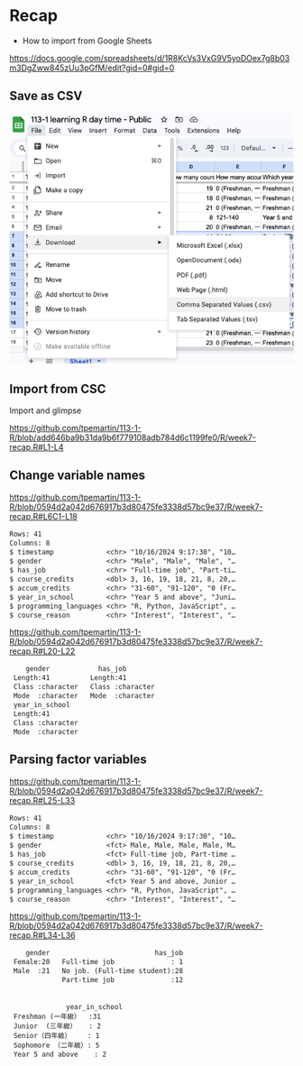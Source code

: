 # Recap

  - How to import from Google Sheets  

<https://docs.google.com/spreadsheets/d/1R8KcVs3VxG9V5yoDOex7g8b03m3DgZww845zUu3pGfM/edit?gid=0#gid=0>

## Save as CSV

![](../img/2024-10-23-08-58-46.png)

## Import from CSC

Import and glimpse

<https://github.com/tpemartin/113-1-R/blob/add646ba9b31da9b6f779108adb784d6c1199fe0/R/week7-recap.R#L1-L4>


## Change variable names

<https://github.com/tpemartin/113-1-R/blob/0594d2a042d676917b3d80475fe3338d57bc9e37/R/week7-recap.R#L6C1-L18>

```
Rows: 41
Columns: 8
$ timestamp             <chr> "10/16/2024 9:17:30", "10…
$ gender                <chr> "Male", "Male", "Male", "…
$ has_job               <chr> "Full-time job", "Part-ti…
$ course_credits        <dbl> 3, 16, 19, 18, 21, 8, 20,…
$ accum_credits         <chr> "31-60", "91-120", "0 (Fr…
$ year_in_school        <chr> "Year 5 and above", "Juni…
$ programming_languages <chr> "R, Python, JavaScript", …
$ course_reason         <chr> "Interest", "Interest", "…
```

<https://github.com/tpemartin/113-1-R/blob/0594d2a042d676917b3d80475fe3338d57bc9e37/R/week7-recap.R#L20-L22>

```
    gender            has_job         
 Length:41          Length:41         
 Class :character   Class :character  
 Mode  :character   Mode  :character  
 year_in_school    
 Length:41         
 Class :character  
 Mode  :character  
```


## Parsing factor variables

<https://github.com/tpemartin/113-1-R/blob/0594d2a042d676917b3d80475fe3338d57bc9e37/R/week7-recap.R#L25-L33>


```
Rows: 41
Columns: 8
$ timestamp             <chr> "10/16/2024 9:17:30", "10…
$ gender                <fct> Male, Male, Male, Male, M…
$ has_job               <fct> Full-time job, Part-time …
$ course_credits        <dbl> 3, 16, 19, 18, 21, 8, 20,…
$ accum_credits         <chr> "31-60", "91-120", "0 (Fr…
$ year_in_school        <fct> Year 5 and above, Junior …
$ programming_languages <chr> "R, Python, JavaScript", …
$ course_reason         <chr> "Interest", "Interest", "…
```

<https://github.com/tpemartin/113-1-R/blob/0594d2a042d676917b3d80475fe3338d57bc9e37/R/week7-recap.R#L34-L36>

```
    gender                          has_job  
 Female:20   Full-time job              : 1  
 Male  :21   No job. (Full-time student):28  
             Part-time job              :12  
                                             
                                             
              year_in_school
 Freshman (一年級）  :31    
 Junior  (三年級）   : 2    
 Senior（四年級）    : 1    
 Sophomore （二年級）: 5    
 Year 5 and above    : 2    
```

